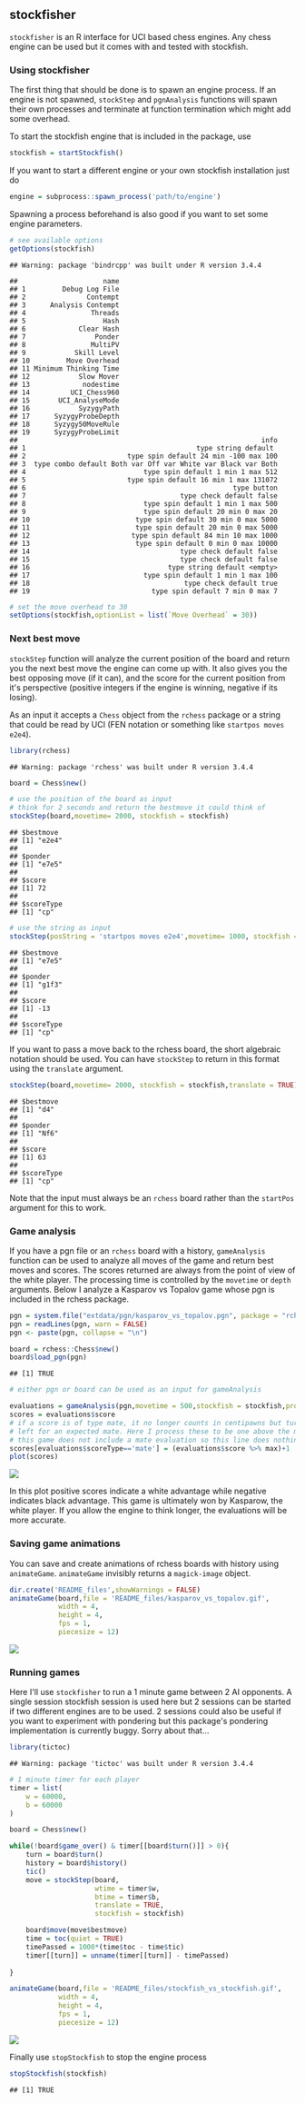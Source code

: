 
stockfisher
-----------

`stockfisher` is an R interface for UCI based chess engines. Any chess engine can be used but it comes with and tested with stockfish.

### Using stockfisher

The first thing that should be done is to spawn an engine process. If an engine is not spawned, `stockStep` and `pgnAnalysis` functions will spawn their own processes and terminate at function termination which might add some overhead.

To start the stockfish engine that is included in the package, use

``` r
stockfish = startStockfish()
```

If you want to start a different engine or your own stockfish installation just do

``` r
engine = subprocess::spawn_process('path/to/engine')
```

Spawning a process beforehand is also good if you want to set some engine parameters.

``` r
# see available options
getOptions(stockfish)
```

    ## Warning: package 'bindrcpp' was built under R version 3.4.4

    ##                     name
    ## 1         Debug Log File
    ## 2               Contempt
    ## 3      Analysis Contempt
    ## 4                Threads
    ## 5                   Hash
    ## 6             Clear Hash
    ## 7                 Ponder
    ## 8                MultiPV
    ## 9            Skill Level
    ## 10         Move Overhead
    ## 11 Minimum Thinking Time
    ## 12            Slow Mover
    ## 13             nodestime
    ## 14          UCI_Chess960
    ## 15       UCI_AnalyseMode
    ## 16            SyzygyPath
    ## 17      SyzygyProbeDepth
    ## 18      Syzygy50MoveRule
    ## 19      SyzygyProbeLimit
    ##                                                            info
    ## 1                                          type string default 
    ## 2                         type spin default 24 min -100 max 100
    ## 3  type combo default Both var Off var White var Black var Both
    ## 4                             type spin default 1 min 1 max 512
    ## 5                         type spin default 16 min 1 max 131072
    ## 6                                                   type button
    ## 7                                      type check default false
    ## 8                             type spin default 1 min 1 max 500
    ## 9                             type spin default 20 min 0 max 20
    ## 10                          type spin default 30 min 0 max 5000
    ## 11                          type spin default 20 min 0 max 5000
    ## 12                         type spin default 84 min 10 max 1000
    ## 13                          type spin default 0 min 0 max 10000
    ## 14                                     type check default false
    ## 15                                     type check default false
    ## 16                                  type string default <empty>
    ## 17                            type spin default 1 min 1 max 100
    ## 18                                      type check default true
    ## 19                              type spin default 7 min 0 max 7

``` r
# set the move overhead to 30
setOptions(stockfish,optionList = list(`Move Overhead` = 30))
```

### Next best move

`stockStep` function will analyze the current position of the board and return you the next best move the engine can come up with. It also gives you the best opposing move (if it can), and the score for the current position from it's perspective (positive integers if the engine is winning, negative if its losing).

As an input it accepts a `Chess` object from the `rchess` package or a string that could be read by UCI (FEN notation or something like `startpos moves e2e4`).

``` r
library(rchess)
```

    ## Warning: package 'rchess' was built under R version 3.4.4

``` r
board = Chess$new()

# use the position of the board as input
# think for 2 seconds and return the bestmove it could think of
stockStep(board,movetime= 2000, stockfish = stockfish)
```

    ## $bestmove
    ## [1] "e2e4"
    ## 
    ## $ponder
    ## [1] "e7e5"
    ## 
    ## $score
    ## [1] 72
    ## 
    ## $scoreType
    ## [1] "cp"

``` r
# use the string as input
stockStep(posString = 'startpos moves e2e4',movetime= 1000, stockfish = stockfish)
```

    ## $bestmove
    ## [1] "e7e5"
    ## 
    ## $ponder
    ## [1] "g1f3"
    ## 
    ## $score
    ## [1] -13
    ## 
    ## $scoreType
    ## [1] "cp"

If you want to pass a move back to the rchess board, the short algebraic notation should be used. You can have `stockStep` to return in this format using the `translate` argument.

``` r
stockStep(board,movetime= 2000, stockfish = stockfish,translate = TRUE)
```

    ## $bestmove
    ## [1] "d4"
    ## 
    ## $ponder
    ## [1] "Nf6"
    ## 
    ## $score
    ## [1] 63
    ## 
    ## $scoreType
    ## [1] "cp"

Note that the input must always be an `rchess` board rather than the `startPos` argument for this to work.

### Game analysis

If you have a pgn file or an `rchess` board with a history, `gameAnalysis` function can be used to analyze all moves of the game and return best moves and scores. The scores returned are always from the point of view of the white player. The processing time is controlled by the `movetime` or `depth` arguments. Below I analyze a Kasparov vs Topalov game whose pgn is included in the rchess package.

``` r
pgn = system.file("extdata/pgn/kasparov_vs_topalov.pgn", package = "rchess")
pgn = readLines(pgn, warn = FALSE)
pgn <- paste(pgn, collapse = "\n")

board = rchess::Chess$new()
board$load_pgn(pgn)
```

    ## [1] TRUE

``` r
# either pgn or board can be used as an input for gameAnalysis

evaluations = gameAnalysis(pgn,movetime = 500,stockfish = stockfish,progress = FALSE)
scores = evaluations$score
# if a score is of type mate, it no longer counts in centipawns but turns
# left for an expected mate. Here I process these to be one above the maximum cp value.
# this game does not include a mate evaluation so this line does nothing
scores[evaluations$scoreType=='mate'] = (evaluations$score %>% max)+1
plot(scores)
```

![](README_files/figure-markdown_github/gameAnalysis-1.png)

In this plot positive scores indicate a white advantage while negative indicates black advantage. This game is ultimately won by Kasparow, the white player. If you allow the engine to think longer, the evaluations will be more accurate.

### Saving game animations

You can save and create animations of rchess boards with history using `animateGame`. `animateGame` invisibly returns a `magick-image` object.

``` r
dir.create('README_files',showWarnings = FALSE)
animateGame(board,file = 'README_files/kasparov_vs_topalov.gif',
            width = 4,
            height = 4,
            fps = 1,
            piecesize = 12)
```

![](README_files/kasparov_vs_topalov.gif)

### Running games

Here I'll use `stockfisher` to run a 1 minute game between 2 AI opponents. A single session stockfish session is used here but 2 sessions can be started if two different engines are to be used. 2 sessions could also be useful if you want to experiment with pondering but this package's pondering implementation is currently buggy. Sorry about that...

``` r
library(tictoc)
```

    ## Warning: package 'tictoc' was built under R version 3.4.4

``` r
# 1 minute timer for each player
timer = list(
    w = 60000,
    b = 60000
)

board = Chess$new()

while(!board$game_over() & timer[[board$turn()]] > 0){
    turn = board$turn()
    history = board$history()
    tic()
    move = stockStep(board,
                     wtime = timer$w,
                     btime = timer$b,
                     translate = TRUE,
                     stockfish = stockfish)  

    board$move(move$bestmove)
    time = toc(quiet = TRUE)
    timePassed = 1000*(time$toc - time$tic)
    timer[[turn]] = unname(timer[[turn]] - timePassed)
    
}

animateGame(board,file = 'README_files/stockfish_vs_stockfish.gif',
            width = 4,
            height = 4,
            fps = 1,
            piecesize = 12)
```

![](README_files/stockfish_vs_stockfish.gif)

Finally use `stopStockfish` to stop the engine process

``` r
stopStockfish(stockfish)
```

    ## [1] TRUE
